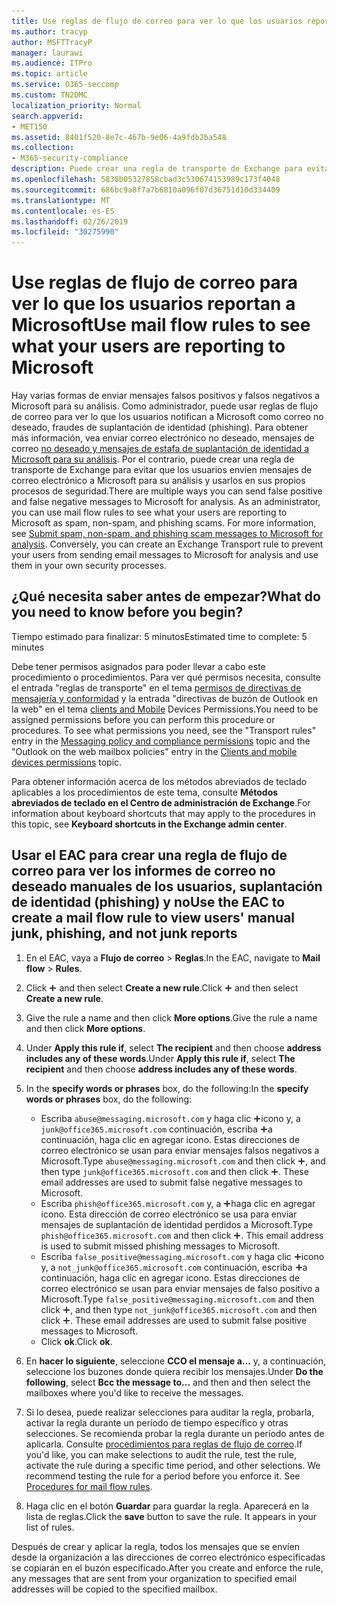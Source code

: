 ```yaml
---
title: Use reglas de flujo de correo para ver lo que los usuarios reportan a Microsoft
ms.author: tracyp
author: MSFTTracyP
manager: laurawi
ms.audience: ITPro
ms.topic: article
ms.service: O365-seccomp
ms.custom: TN2DMC
localization_priority: Normal
search.appverid:
- MET150
ms.assetid: 8401f520-8e7c-467b-9e06-4a9fdb2ba548
ms.collection:
- M365-security-compliance
description: Puede crear una regla de transporte de Exchange para evitar que los usuarios envíen mensajes de correo electrónico a Microsoft para su análisis y usarlos en sus propios procesos de seguridad.
ms.openlocfilehash: 5838b05327858cbad3c530674153989c173f4048
ms.sourcegitcommit: 686bc9a8f7a7b6810a096f07d36751d10d334409
ms.translationtype: MT
ms.contentlocale: es-ES
ms.lasthandoff: 02/26/2019
ms.locfileid: "30275990"
---
```

# <a name="use-mail-flow-rules-to-see-what-your-users-are-reporting-to-microsoft"></a><span data-ttu-id="1d731-103">Use reglas de flujo de correo para ver lo que los usuarios reportan a Microsoft</span><span class="sxs-lookup"><span data-stu-id="1d731-103">Use mail flow rules to see what your users are reporting to Microsoft</span></span>

<span data-ttu-id="1d731-p101">Hay varias formas de enviar mensajes falsos positivos y falsos negativos a Microsoft para su análisis. Como administrador, puede usar reglas de flujo de correo para ver lo que los usuarios notifican a Microsoft como correo no deseado, fraudes de suplantación de identidad (phishing). Para obtener más información, vea enviar correo electrónico no deseado, mensajes de correo [no deseado y mensajes de estafa de suplantación de identidad a Microsoft para su análisis](submit-spam-non-spam-and-phishing-scam-messages-to-microsoft-for-analysis.md). Por el contrario, puede crear una regla de transporte de Exchange para evitar que los usuarios envíen mensajes de correo electrónico a Microsoft para su análisis y usarlos en sus propios procesos de seguridad.</span><span class="sxs-lookup"><span data-stu-id="1d731-p101">There are multiple ways you can send false positive and false negative messages to Microsoft for analysis. As an administrator, you can use mail flow rules to see what your users are reporting to Microsoft as spam, non-spam, and phishing scams. For more information, see [Submit spam, non-spam, and phishing scam messages to Microsoft for analysis](submit-spam-non-spam-and-phishing-scam-messages-to-microsoft-for-analysis.md). Conversely, you can create an Exchange Transport rule to prevent your users from sending email messages to Microsoft for analysis and use them in your own security processes.</span></span>
  
## <a name="what-do-you-need-to-know-before-you-begin"></a><span data-ttu-id="1d731-108">¿Qué necesita saber antes de empezar?</span><span class="sxs-lookup"><span data-stu-id="1d731-108">What do you need to know before you begin?</span></span>

<span data-ttu-id="1d731-109">Tiempo estimado para finalizar: 5 minutos</span><span class="sxs-lookup"><span data-stu-id="1d731-109">Estimated time to complete: 5 minutes</span></span>
  
<span data-ttu-id="1d731-p102">Debe tener permisos asignados para poder llevar a cabo este procedimiento o procedimientos. Para ver qué permisos necesita, consulte el entrada "reglas de transporte" en el tema [permisos de directivas de mensajería y conformidad](http://technet.microsoft.com/library/ec4d3b9f-b85a-4cb9-95f5-6fc149c3899b.aspx) y la entrada "directivas de buzón de Outlook en la web" en el tema [clients and Mobile](http://technet.microsoft.com/library/57eca42a-5a7f-4c65-89f0-7a84f2dbea19.aspx) Devices Permissions.</span><span class="sxs-lookup"><span data-stu-id="1d731-p102">You need to be assigned permissions before you can perform this procedure or procedures. To see what permissions you need, see the "Transport rules" entry in the [Messaging policy and compliance permissions](http://technet.microsoft.com/library/ec4d3b9f-b85a-4cb9-95f5-6fc149c3899b.aspx) topic and the "Outlook on the web mailbox policies" entry in the [Clients and mobile devices permissions](http://technet.microsoft.com/library/57eca42a-5a7f-4c65-89f0-7a84f2dbea19.aspx) topic.</span></span> 
  
<span data-ttu-id="1d731-112">Para obtener información acerca de los métodos abreviados de teclado aplicables a los procedimientos de este tema, consulte **Métodos abreviados de teclado en el Centro de administración de Exchange**.</span><span class="sxs-lookup"><span data-stu-id="1d731-112">For information about keyboard shortcuts that may apply to the procedures in this topic, see **Keyboard shortcuts in the Exchange admin center**.</span></span>
  
## <a name="use-the-eac-to-create-a-mail-flow-rule-to-view-users-manual-junk-phishing-and-not-junk-reports"></a><span data-ttu-id="1d731-113">Usar el EAC para crear una regla de flujo de correo para ver los informes de correo no deseado manuales de los usuarios, suplantación de identidad (phishing) y no</span><span class="sxs-lookup"><span data-stu-id="1d731-113">Use the EAC to create a mail flow rule to view users' manual junk, phishing, and not junk reports</span></span>

1. <span data-ttu-id="1d731-114">En el EAC, vaya a **Flujo de correo** \> **Reglas**.</span><span class="sxs-lookup"><span data-stu-id="1d731-114">In the EAC, navigate to **Mail flow** \> **Rules**.</span></span>
    
2. <span data-ttu-id="1d731-115">Click ![Agregar icono](media/ITPro-EAC-AddIcon.gif) and then select **Create a new rule**.</span><span class="sxs-lookup"><span data-stu-id="1d731-115">Click ![Add Icon](media/ITPro-EAC-AddIcon.gif) and then select **Create a new rule**.</span></span>
    
3. <span data-ttu-id="1d731-116">Give the rule a name and then click **More options**.</span><span class="sxs-lookup"><span data-stu-id="1d731-116">Give the rule a name and then click **More options**.</span></span>
    
4. <span data-ttu-id="1d731-117">Under **Apply this rule if**, select **The recipient** and then choose **address includes any of these words**.</span><span class="sxs-lookup"><span data-stu-id="1d731-117">Under **Apply this rule if**, select **The recipient** and then choose **address includes any of these words**.</span></span>
    
5. <span data-ttu-id="1d731-118">In the **specify words or phrases** box, do the following:</span><span class="sxs-lookup"><span data-stu-id="1d731-118">In the **specify words or phrases** box, do the following:</span></span> 
    - <span data-ttu-id="1d731-p103">Escriba `abuse@messaging.microsoft.com` y haga clic ![en agregar](media/ITPro-EAC-AddIcon.gif)icono y, a `junk@office365.microsoft.com` continuación, escriba ![y,](media/ITPro-EAC-AddIcon.gif)a continuación, haga clic en agregar icono. Estas direcciones de correo electrónico se usan para enviar mensajes falsos negativos a Microsoft.</span><span class="sxs-lookup"><span data-stu-id="1d731-p103">Type `abuse@messaging.microsoft.com` and then click ![Add Icon](media/ITPro-EAC-AddIcon.gif), and then type `junk@office365.microsoft.com` and then click ![Add Icon](media/ITPro-EAC-AddIcon.gif). These email addresses are used to submit false negative messages to Microsoft.</span></span>
    - <span data-ttu-id="1d731-p104">Escriba `phish@office365.microsoft.com` y, a ![continuación,](media/ITPro-EAC-AddIcon.gif)haga clic en agregar icono. Esta dirección de correo electrónico se usa para enviar mensajes de suplantación de identidad perdidos a Microsoft.</span><span class="sxs-lookup"><span data-stu-id="1d731-p104">Type `phish@office365.microsoft.com` and then click ![Add Icon](media/ITPro-EAC-AddIcon.gif). This email address is used to submit missed phishing messages to Microsoft.</span></span>
    - <span data-ttu-id="1d731-p105">Escriba `false_positive@messaging.microsoft.com` y haga clic ![en agregar](media/ITPro-EAC-AddIcon.gif)icono y, a `not_junk@office365.microsoft.com` continuación, escriba ![y,](media/ITPro-EAC-AddIcon.gif)a continuación, haga clic en agregar icono. Estas direcciones de correo electrónico se usan para enviar mensajes de falso positivo a Microsoft.</span><span class="sxs-lookup"><span data-stu-id="1d731-p105">Type `false_positive@messaging.microsoft.com` and then click ![Add Icon](media/ITPro-EAC-AddIcon.gif), and then type `not_junk@office365.microsoft.com` and then click ![Add Icon](media/ITPro-EAC-AddIcon.gif). These email addresses are used to submit false positive messages to Microsoft.</span></span>
    - <span data-ttu-id="1d731-125">Click **ok**.</span><span class="sxs-lookup"><span data-stu-id="1d731-125">Click **ok**.</span></span>
    
6. <span data-ttu-id="1d731-126">En **hacer lo siguiente**, seleccione **CCO el mensaje a...** y, a continuación, seleccione los buzones donde quiera recibir los mensajes.</span><span class="sxs-lookup"><span data-stu-id="1d731-126">Under **Do the following**, select **Bcc the message to...** and then and then select the mailboxes where you'd like to receive the messages.</span></span> 
    
7. <span data-ttu-id="1d731-p106">Si lo desea, puede realizar selecciones para auditar la regla, probarla, activar la regla durante un período de tiempo específico y otras selecciones. Se recomienda probar la regla durante un período antes de aplicarla. Consulte [procedimientos para reglas de flujo de correo](https://docs.microsoft.com/Exchange/policy-and-compliance/mail-flow-rules/mail-flow-rule-procedures).</span><span class="sxs-lookup"><span data-stu-id="1d731-p106">If you'd like, you can make selections to audit the rule, test the rule, activate the rule during a specific time period, and other selections. We recommend testing the rule for a period before you enforce it. See [Procedures for mail flow rules](https://docs.microsoft.com/Exchange/policy-and-compliance/mail-flow-rules/mail-flow-rule-procedures).</span></span> 
    
8. <span data-ttu-id="1d731-p107">Haga clic en el botón **Guardar** para guardar la regla. Aparecerá en la lista de reglas.</span><span class="sxs-lookup"><span data-stu-id="1d731-p107">Click the **save** button to save the rule. It appears in your list of rules.</span></span> 
    
<span data-ttu-id="1d731-132">Después de crear y aplicar la regla, todos los mensajes que se envíen desde la organización a las direcciones de correo electrónico especificadas se copiarán en el buzón especificado.</span><span class="sxs-lookup"><span data-stu-id="1d731-132">After you create and enforce the rule, any messages that are sent from your organization to specified email addresses will be copied to the specified mailbox.</span></span>
  

